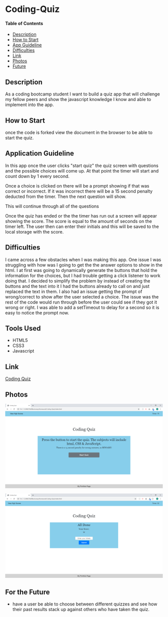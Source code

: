 # Coding-Quiz

#### Table of Contents
- [Description](#Description)
- [How to Start](#How-to-Start)
- [App Guideline](#Application-Guideline)
- [Difficulties](#Difficulties)
- [Link](https://mrtrpak.github.io/Coding-Quiz/)
- [Photos](#Photos)
- [Future](#For-the-Future)

## Description

As a coding bootcamp student I want to build a quiz app that will challenge my fellow peers and show the javascript knowledge I know and able to implement into the app.

## How to Start

once the code is forked view the document in the browser to be able to start the quiz.

## Application Guideline

In this app once the user clicks "start quiz" the quiz screen with questions and the possible choices will come up. At that point the timer will start and count down by 1 every second. 

Once a choice is clicked on there will be a prompt showing if that was correct or incorrect. If it was incorrect there will be a 15 second penalty deducted from the timer. Then the next question will show.

This will continue through all of the questions

Once the quiz has ended or the the timer has run out a screen will appear showing the score. The score is equal to the amount of seconds on the timer left. The user then can enter their initials and this will be saved to the local storage with the score.

## Difficulties

I came across a few obstacles when I was making this app. One issue I was struggling with how was I going to get the the answer options to show in the html. I at first was going to dynamically generate the buttons that hold the information for the choices, but I had trouble getting a click listener to work doing that. I decided to simplify the problem by instead of creating the buttons and the text into it I had the buttons already to call on and just replaced the text in them. I also had an issue getting the prompt of wrong/correct to show after the user selected a choice. The issue was the rest of the code would run through before the user could see if they got it wrong or right. I was able to add a setTimeout to delay for a second so it is easy to notice the prompt now. 

## Tools Used

- HTML5
- CSS3
- Javascript

## Link

[Coding Quiz](https://mrtrpak.github.io/Coding-Quiz/)

## Photos

![website photo](/photos/homepage.png)

![score screen photo](/photos/scorescreen.png)

## For the Future

- have a user be able to choose between different quizzes and see how their past results stack up against others who have taken the quiz.
